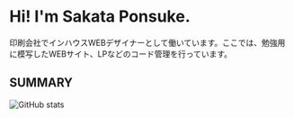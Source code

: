 # Hi! I'm Sakata Ponsuke.
印刷会社でインハウスWEBデザイナーとして働いています。ここでは、勉強用に模写したWEBサイト、LPなどのコード管理を行っています。

## SUMMARY
![GitHub stats](http://github-profile-summary-cards.vercel.app/api/cards/profile-details?username={sakataponsuke}&theme={vue})
